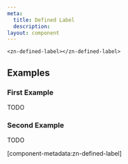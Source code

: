 ```yaml
---
meta:
  title: Defined Label
  description:
layout: component
---
```


```html:preview
<zn-defined-label></zn-defined-label>
```

## Examples

### First Example

TODO

### Second Example

TODO

[component-metadata:zn-defined-label]
